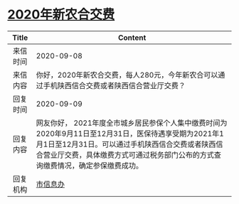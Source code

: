 # <a href="http://www.shangluo.gov.cn/zmhd/ldxxxx.jsp?urltype=leadermail.LeaderMailContentUrl&wbtreeid=1112&leadermailid=6424">2020年新农合交费</a>
| Title |                                                              Content                                                               |
|:-----:|------------------------------------------------------------------------------------------------------------------------------------|
| 来信时间  | 2020-09-08                                                                                                                         |
| 来信内容  | 你好，2020年新农合交费，每人280元，今年新农合可以通过手机陕西信合交费或者陕西信合营业厅交费？                                                                                 |
| 回复时间  | 2020-09-09                                                                                                                         |
| 回复内容  | 网友你好， 2021年度全市城乡居民参保个人集中缴费时间为2020年9月11日至12月31日，医保待遇享受期为2021年1月1日至12月31日。可以通过手机陕西信合交费或者陕西信合营业厅交费，具体缴费方式可通过税务部门公布的方式查询缴费情况，确定参保缴费成功。 |
| 回复机构  | <a href="../../categories/agencies/市信息办.md">市信息办</a>                                                                               |